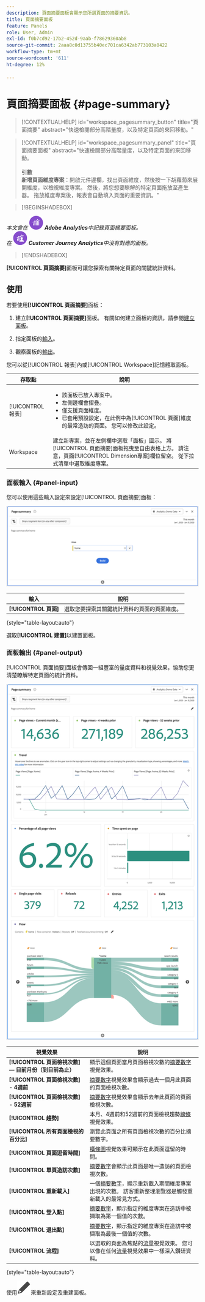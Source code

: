 ```yaml
---
description: 頁面摘要面板會顯示您所選頁面的摘要資訊。
title: 頁面摘要面板
feature: Panels
role: User, Admin
exl-id: f0b7cd92-17b2-452d-9aab-f78629360ab8
source-git-commit: 2aaa8c0d13755b40ec701ca6342ab773103a0422
workflow-type: tm+mt
source-wordcount: '611'
ht-degree: 12%

---
```


# 頁面摘要面板 {#page-summary}

<!-- markdownlint-disable MD034 -->

>[!CONTEXTUALHELP]
>id="workspace_pagesummary_button"
>title="頁面摘要"
>abstract="快速檢閱部分高階量度，以及特定頁面的來回移動。"

<!-- markdownlint-enable MD034 -->

<!-- markdownlint-disable MD034 -->

>[!CONTEXTUALHELP]
>id="workspace_pagesummary_panel"
>title="頁面摘要面板"
>abstract="快速檢閱部分高階量度，以及特定頁面的來回移動。<br/><br/>**引數&#x200B;**<br/>**新增頁面維度專案**：開啟元件邊欄，找出頁面維度，然後按一下胡蘿蔔來展開維度，以檢視維度專案。 然後，將您想要瞭解的特定頁面拖放至產生器。 拖放維度專案後，報表會自動填入頁面的重要資訊。"

<!-- markdownlint-enable MD034 -->


>[!BEGINSHADEBOX]

_本文會在_ ![AdobeAnalytics](/help/assets/icons/AdobeAnalytics.svg) _**Adobe Analytics**&#x200B;中記錄頁面摘要面板。_<br/>_在_ ![CustomerJourneyAnalytics](/help/assets/icons/CustomerJourneyAnalytics.svg) _**Customer Journey Analytics**&#x200B;中沒有對應的面板。_

>[!ENDSHADEBOX]

**[!UICONTROL 頁面摘要]**&#x200B;面板可讓您探索有關特定頁面的關鍵統計資料。

## 使用

若要使用&#x200B;**[!UICONTROL 頁面摘要]**&#x200B;面板：

1. 建立&#x200B;**[!UICONTROL 頁面摘要]**&#x200B;面板。 有關如何建立面板的資訊，請參閱[建立面板](panels.md#create-a-panel)。

1. 指定面板的[輸入](#panel-input)。

1. 觀察面板的[輸出](#panel-output)。



您可以從[!UICONTROL 報表]內或[!UICONTROL Workspace]記憶體取面板。

| 存取點 | 說明 |
| --- | --- |
| [!UICONTROL 報表] | <ul><li>該面板已放入專案中。</li><li>左側邊欄會摺疊。</li><li>僅支援頁面維度。</li><li>已套用預設設定，在此例中為[!UICONTROL 頁面]維度的最常造訪的頁面。 您可以修改此設定。</li></ul> |
| Workspace | 建立新專案，並在左側欄中選取「面板」圖示。 將[!UICONTROL 頁面摘要]面板拖曳至自由表格上方。 請注意，頁面[!UICONTROL Dimension專案]欄位留空。 從下拉式清單中選取維度專案。 |

### 面板輸入 {#panel-input}

您可以使用這些輸入設定來設定[!UICONTROL 頁面摘要]面板：

![頁面輸入摘要](assets/page-summary-input.png)

| 輸入 | 說明 |
| --- | --- |
| **[!UICONTROL 頁面]** | 選取您要探索其關鍵統計資料的頁面的頁面維度。 |

{style="table-layout:auto"}


選取&#x200B;**[!UICONTROL 建置]**&#x200B;以建置面板。

### 面板輸出 {#panel-output}

[!UICONTROL 頁面摘要]面板會傳回一組豐富的量度資料和視覺效果，協助您更清楚瞭解特定頁面的統計資料。

![頁面摘要面板](assets/page-summary-output.png)

| 視覺效果 | 說明 |
| --- | --- |
| **[!UICONTROL 頁面檢視次數] — 目前月份（到目前為止）** | 顯示這個頁面當月頁面檢視次數的[摘要數字](/help/analyze/analysis-workspace/visualizations/summary-number-change.md)視覺效果。 |
| **[!UICONTROL 頁面檢視次數] - 4週前** | [摘要數字](/help/analyze/analysis-workspace/visualizations/summary-number-change.md)視覺效果會顯示過去一個月此頁面的頁面檢視次數。 |
| **[!UICONTROL 頁面檢視次數] - 52週前** | [摘要數字](/help/analyze/analysis-workspace/visualizations/summary-number-change.md)視覺效果會顯示去年此頁面的頁面檢視次數。 |
| **[!UICONTROL 趨勢]** | 本月、4週前和52週前的頁面檢視趨勢[線條](/help/analyze/analysis-workspace/visualizations/line.md)視覺效果。 |
| **[!UICONTROL 所有頁面檢視的百分比]** | 瀏覽此頁面之所有頁面檢視次數的百分比摘要數字。 |
| **[!UICONTROL 頁面逗留時間]** | [橫條圖](/help/analyze/analysis-workspace/visualizations/horizontal-bar.md)視覺效果可顯示在此頁面逗留的時間。 |
| **[!UICONTROL 單頁造訪次數]** | [摘要數字](/help/analyze/analysis-workspace/visualizations/summary-number-change.md)會顯示此頁面是唯一造訪的頁面檢視次數。 |
| **[!UICONTROL 重新載入]** | 一個[摘要數字](/help/analyze/analysis-workspace/visualizations/summary-number-change.md)，顯示重新載入期間維度專案出現的次數。 訪客重新整理瀏覽器是觸發重新載入的最常見方式。 |
| **[!UICONTROL 登入點]** | [摘要數字](/help/analyze/analysis-workspace/visualizations/summary-number-change.md)，顯示指定的維度專案在造訪中被擷取為第一個值的次數。 |
| **[!UICONTROL 退出點]** | [摘要數字](/help/analyze/analysis-workspace/visualizations/summary-number-change.md)，顯示指定的維度專案在造訪中被擷取為最後一個值的次數。 |
| **[!UICONTROL 流程]** | 以選取的頁面為焦點的[流量](/help/analyze/analysis-workspace/visualizations/c-flow/flow.md)視覺效果。 您可以像在任何[流量](/help/analyze/analysis-workspace/visualizations/c-flow/create-flow.md)視覺效果中一樣深入鑽研資料。 |

{style="table-layout:auto"}

使用![編輯](/help/assets/icons/Edit.svg)來重新設定及重建面板。
